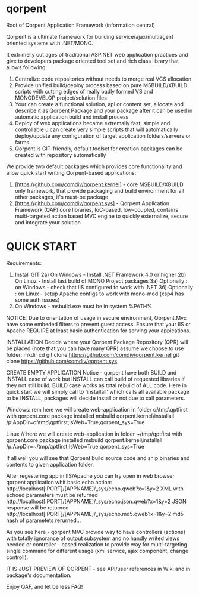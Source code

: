 qorpent
=======

Root of Qorpent Application Framework (information central)

Qorpent is a ultimate framework for building service/ajax/multiagent oriented systems
with .NET/MONO.

It extrimelly cut ages of traditional ASP.NET web application practices and
give to developers package oriented tool set and rich class library that
allows following:

1. Centralize code repositories without needs to merge real VCS allocation
2. Provide unified build/deploy process based on pure MSBUILD/XBUILD scripts
with cutting edges of really badly formed VS and MONODEVELOP project/solution files
3. Your can create a functional solution, api or content set, allocate and describe
it as Qorpent Package and your package after it can be used in automatic application
build and install process
4. Deploy of web applications became extremally fast, simple and controllable
u can create very simple scripts that will automatically deploy/update any
configuration of target application folders/servers or farms
5. Qorpent is GIT-friendly, default toolset for creation packages 
can be created with repository automatically

We provide two default packages which provides core functionality and allow quick start 
writing Qorpent-based applications:

1. [https://github.com/comdiv/qorpent.kernel] - core MSBUILD/XBUILD only framework,
that provide packaging and build environment for all other packages, it's must-be package
2. [https://github.com/comdiv/qorpent.sys] - Qorpent Application Framework (QAF) 
core libraries, IoC-based, low-coupled, contains multi-targeted action based MVC engine to
quickly externalize, secure and integrate your solution


# QUICK START
Requirements:
1) Install GIT
2a) On Windows - Install .NET Framework 4.0 or higher
2b) On Linuz - Install last build of MONO Project packages
3a) Optionally : on Windows - check that IIS configured to work with .NET
3б) Optionally : on Linux - setup Apache configs to work with mono-mod (xsp4 has some auth issues)
4) On Windows - msbuild.exe must be in system %PATH%

NOTICE:
Due to orientation of usage in secure environment, Qorpent.Mvc have some 
embeded filters to prevent guest access. Ensure that your IIS or Apache 
REQUIRE at least basic authentication for serving your appications.

INSTALLATION 
Decide where yout Qorpent Package Repository (QPR) will be placed (note that you can have many QPR)
assume we choose to use <PATH> folder:
mkdir <PATH>
cd <PATH>
git clone https://github.com/comdiv/qorpent.kernel
git clone https://github.com/comdiv/qorpent.sys

CREATE EMPTY APPLICATION
Notice - qorpent have both BUILD and INSTALL case of work but INSTALL can call build of 
requested libraries if they not still build, BUILD case works as total rebuild of ALL
code. Here in quick start we will simply call to 'installall' which
calls all available package to be INSTALL, packages will decide install or not due to 
call parameters.

Windows:
rem here we will create web-application in folder c:\tmp\qptfirst with qorpent.core package installed
msbuild qorpent.kernel\installall /p:AppDir=c:\tmp\qptfirst;IsWeb=True;qorpent_sys=True

Linux
// here we will create web-application in folder ~/tmp/qptfirst with qorpent.core package installed
msbuild qorpent.kernel\installall /p:AppDir=~/tmp/qptfirst;IsWeb=True;qorpent_sys=True

If all well you will see that Qorpent build source code and ship binaries and contents to 
given application folder.

After regestering app in IIS/Apache you can try open in web browser qorpent application whit basic
echo action:
http://localhost[:PORT]/[APPNAME]/_sys/echo.qweb?x=1&y=2
XML with echoed parameters must be returned
http://localhost[:PORT]/[APPNAME]/_sys/echo.json.qweb?x=1&y=2
JSON response will be returned
http://localhost[:PORT]/[APPNAME]/_sys/echo.md5.qweb?x=1&y=2
md5 hash of parametets rerurned...

As you see here - qorpent MVC provide way to have controllers (actions) with totally ignorance
of output subsystem and no handly writed views needed or controller - based realization to 
provide way for multi-targeting single command for different usage (xml service, ajax component,
change controll).

IT IS JUST PREVIEW OF QORPENT - see API/user references in Wiki and in package's documentation.

Enjoy QAF, and let be less FAQ!


